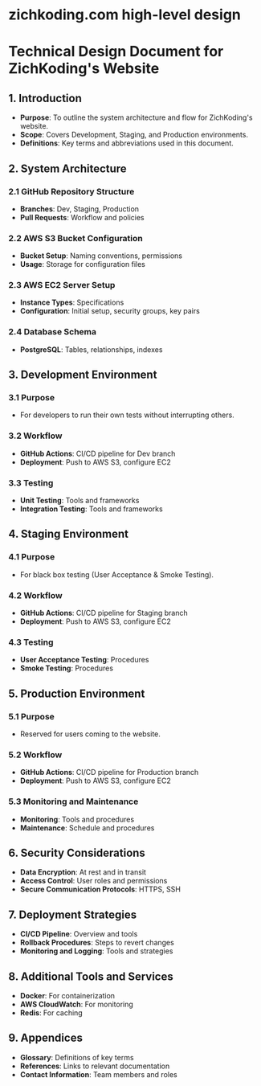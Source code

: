 # zichkoding.com high-level design

# Technical Design Document for ZichKoding's Website
## 1. Introduction
- **Purpose**: To outline the system architecture and flow for ZichKoding's website.
- **Scope**: Covers Development, Staging, and Production environments.
- **Definitions**: Key terms and abbreviations used in this document.
## 2. System Architecture
### 2.1 GitHub Repository Structure
- **Branches**: Dev, Staging, Production
- **Pull Requests**: Workflow and policies
### 2.2 AWS S3 Bucket Configuration
- **Bucket Setup**: Naming conventions, permissions
- **Usage**: Storage for configuration files
### 2.3 AWS EC2 Server Setup
- **Instance Types**: Specifications
- **Configuration**: Initial setup, security groups, key pairs
### 2.4 Database Schema
- **PostgreSQL**: Tables, relationships, indexes
## 3. Development Environment
### 3.1 Purpose
- For developers to run their own tests without interrupting others.
### 3.2 Workflow
- **GitHub Actions**: CI/CD pipeline for Dev branch
- **Deployment**: Push to AWS S3, configure EC2
### 3.3 Testing
- **Unit Testing**: Tools and frameworks
- **Integration Testing**: Tools and frameworks
## 4. Staging Environment
### 4.1 Purpose
- For black box testing (User Acceptance & Smoke Testing).
### 4.2 Workflow
- **GitHub Actions**: CI/CD pipeline for Staging branch
- **Deployment**: Push to AWS S3, configure EC2
### 4.3 Testing
- **User Acceptance Testing**: Procedures
- **Smoke Testing**: Procedures
## 5. Production Environment
### 5.1 Purpose
- Reserved for users coming to the website.
### 5.2 Workflow
- **GitHub Actions**: CI/CD pipeline for Production branch
- **Deployment**: Push to AWS S3, configure EC2
### 5.3 Monitoring and Maintenance
- **Monitoring**: Tools and procedures
- **Maintenance**: Schedule and procedures
## 6. Security Considerations
- **Data Encryption**: At rest and in transit
- **Access Control**: User roles and permissions
- **Secure Communication Protocols**: HTTPS, SSH
## 7. Deployment Strategies
- **CI/CD Pipeline**: Overview and tools
- **Rollback Procedures**: Steps to revert changes
- **Monitoring and Logging**: Tools and strategies
## 8. Additional Tools and Services
- **Docker**: For containerization
- **AWS CloudWatch**: For monitoring
- **Redis**: For caching
## 9. Appendices
- **Glossary**: Definitions of key terms
- **References**: Links to relevant documentation
- **Contact Information**: Team members and roles


